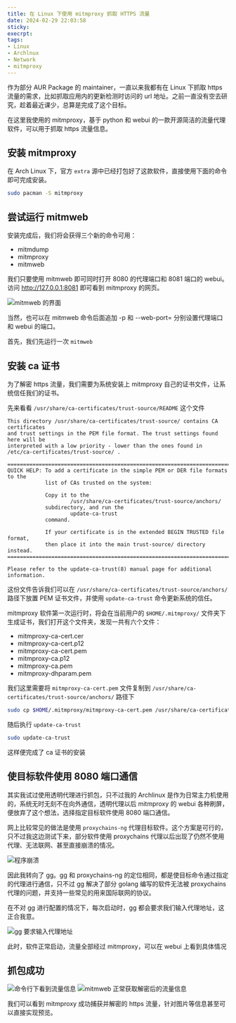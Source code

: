 ```yaml
---
title: 在 Linux 下使用 mitmproxy 抓取 HTTPS 流量
date: 2024-02-29 22:03:58
sticky:
execrpt:
tags:
- Linux
- Archlnux
- Network
- mitmproxy
---
```


作为部分 AUR Package 的 maintainer，一直以来我都有在 Linux 下抓取 https 流量的需求，比如抓取应用内的更新检测时访问的 url 地址。之前一直没有空去研究，趁着最近课少，总算是完成了这个目标。

在这里我使用的 mitmproxy，基于 python 和 webui 的一款开源简洁的流量代理软件，可以用于抓取 https 流量信息。

## 安装 mitmproxy

在 Arch Linux 下，官方 `extra` 源中已经打包好了这款软件，直接使用下面的命令即可完成安装。

```bash
sudo pacman -S mitmproxy
```

## 尝试运行 mitmweb

安装完成后，我们将会获得三个新的命令可用：

- mitmdump
- mitmproxy
- mitmweb

我们只要使用 mitmweb 即可同时打开 8080 的代理端口和 8081 端口的 webui。访问 http://127.0.0.1:8081 即可看到 mitmproxy 的网页。

![mitmweb 的界面](https://cdn.zhullyb.top/uploads/2024/08/12/65e092503d5bb.png)

当然，也可以在 mitmweb 命令后面追加 -p <PORT> 和 --web-port=<PORT> 分别设置代理端口和 webui 的端口。

首先，我们先运行一次 `mitmweb`

## 安装 ca 证书

为了解密 https 流量，我们需要为系统安装上 mitmproxy 自己的证书文件，让系统信任我们的证书。

先来看看 `/usr/share/ca-certificates/trust-source/README` 这个文件

```
This directory /usr/share/ca-certificates/trust-source/ contains CA certificates
and trust settings in the PEM file format. The trust settings found here will be
interpreted with a low priority - lower than the ones found in 
/etc/ca-certificates/trust-source/ .

=============================================================================
QUICK HELP: To add a certificate in the simple PEM or DER file formats to the
            list of CAs trusted on the system:

            Copy it to the
                    /usr/share/ca-certificates/trust-source/anchors/
            subdirectory, and run the
                    update-ca-trust
            command.

            If your certificate is in the extended BEGIN TRUSTED file format,
            then place it into the main trust-source/ directory instead.
=============================================================================

Please refer to the update-ca-trust(8) manual page for additional information.
```

这份文件告诉我们可以在 `/usr/share/ca-certificates/trust-source/anchors/` 路径下放置 PEM 证书文件，并使用 `update-ca-trust` 命令更新系统的信任。

mitmproxy 软件第一次运行时，将会在当前用户的 `$HOME/.mitmproxy/` 文件夹下生成证书，我们打开这个文件夹，发现一共有六个文件：

- mitmproxy-ca-cert.cer 
- mitmproxy-ca-cert.p12 
- mitmproxy-ca-cert.pem 
- mitmproxy-ca.p12 
- mitmproxy-ca.pem 
- mitmproxy-dhparam.pem

我们这里需要将 `mitmproxy-ca-cert.pem` 文件复制到 `/usr/share/ca-certificates/trust-source/anchors/` 路径下

```bash
sudo cp $HOME/.mitmproxy/mitmproxy-ca-cert.pem /usr/share/ca-certificates/trust-source/anchors/
```

随后执行 `update-ca-trust`

```bash
sudo update-ca-trust
```

这样便完成了 ca 证书的安装

## 使目标软件使用 8080 端口通信

其实我试过使用透明代理进行抓包，只不过我的 Archlinux 是作为日常主力机使用的，系统无时无刻不在向外通信，透明代理以后 mitmproxy 的 webui 各种刷屏，便放弃了这个想法，选择指定目标软件使用 8080 端口通信。

网上比较常见的做法是使用 `proxychains-ng` 代理目标软件。这个方案是可行的，只不过我这边测试下来，部分软件使用 proxychains 代理以后出现了仍然不使用代理、无法联网、甚至直接崩溃的情况。

![程序崩溃](https://cdn.zhullyb.top/uploads/2024/08/12/65e09559dceef.png)

因此我转向了 [gg](https://github.com/mzz2017/gg)。gg 和 proxychains-ng 的定位相同，都是使目标命令通过指定的代理进行通信，只不过 gg 解决了部分 golang 编写的软件无法被 proxychains 代理的问题，并支持一些常见的用来国际联网的协议。

在不对 gg 进行配置的情况下，每次启动时，gg 都会要求我们输入代理地址，这正合我意。

![gg 要求输入代理地址](https://cdn.zhullyb.top/uploads/2024/08/12/65e0963840449.png)

此时，软件正常启动，流量全部经过 mitmproxy，可以在 webui 上看到具体情况

## 抓包成功

![命令行下看到流量信息](https://cdn.zhullyb.top/uploads/2024/08/12/65e097dfe1f17.png)
![mitmweb 正常获取解密后的流量信息](https://cdn.zhullyb.top/uploads/2024/08/12/65e09780dd2c0.png)

我们可以看到 mitmproxy 成功捕获并解密的 https 流量，针对图片等信息甚至可以直接实现预览。
